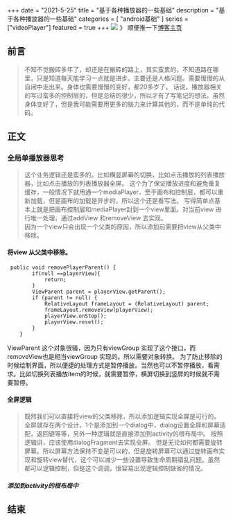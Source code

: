 +++
date = "2021-5-25"
title = "基于各种播放器的一些基础"
description = "基于各种播放器的一些基础"
categories = [
"android基础"
]
series = ["videoPlayer"]
featured = true
+++
![](https://gitee.com/lalalaxiaowifi/pictures/raw/master/image/%E6%97%A5%E5%B8%B8%E6%90%AC%E7%A0%96%E5%A4%B4.png)
》 顺便推一下[博客主页](http://lalalaxiaowifi.gitee.io/pictures/)
## 前言
> 不知不觉搬砖多年了，却还是在搬砖的路上，其实蛮累的，不知道路在哪里，只是知道每天能学习一点就是进步。主要还是人格问题。需要慢慢的从自闭中走出来。身体也需要慢慢的变好，都20多岁了。
> 话说，播放器相关的写过蛮多的控制层的，但是总结的很少，所以才有了写笔记的想法。虽然身体变好了，但是我可能需要用更多的脑力来计算其他的，而不是单纯的代码。
## 正文
### 全局单播放器思考
>  这个业务逻辑还是蛮多的。比如横竖屏幕的切换，比如点击播放的列表播放器，比如点击播放的列表播放器全屏。
> 这个为了保证播放进度和避免重复缓存，一般情况下就用通一个mediaPlayer，至于画布和控制层，都可以重新加载，但是画布的加载是异步的，所以这个还是看写法。
> 写得简单点基本上就是把画布控制层和mediaPlayer封到一个view里面。对当前view 进行唯一处理，通过addView 和removeView 去实现。
> <br> 因为一个view只会出现一个父类的原因，所以添加前需要把view从父类中移除。

#### 将view 从父类中移除。
````aidl
 public void removePlayerParent() {
        if(null ==playerView){
            return;
        }
        ViewParent parent = playerView.getParent();
        if (parent != null) {
            RelativeLayout frameLayout = (RelativeLayout) parent;
            frameLayout.removeView(playerView);
            playerView.onStop();
            playerView.reset();
        }
    }
````
ViewParent 这个对象很骚，因为只有viewGroup 实现了这个接口，而removeView也是相当viewGroup 实现的。所以需要对象转换。
为了防止移除的时候绘制界面，所以便捷的处理方式是暂停播放。当然也可以不暂停播放，看需求。比如切换列表播放item的时候，就需要暂停，横屏切换到竖屏的时候就不需要暂停。
#### 全屏逻辑
> 既然我们可以直接将view的父类移除，所以添加逻辑实现全屏是可行的。全屏就存在两个设计，1个是添加到一个dialog中，dialog设置全屏和屏幕适配，返回键等等，另外一种逻辑就是直接添加到activity的根布局中。
> 按照逻辑讲，应该使用dialogFragment去实现全屏。
> 但是无论如何都需要旋转屏幕。所以屏幕方法保持不变是可以的，但是旋转屏幕可以通过旋转画布实现和旋转view替代，这个可以减少一些设置导致生命周期错乱问题。虽然都可以逻辑控制，但是这个调调，很容易出现逻辑控制缺省的情况。
##### 添加到activity的根布局中
> 
## 结束


